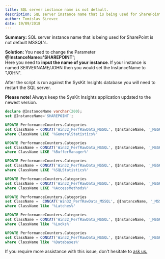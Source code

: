```yaml
---
title: SQL server instance name is not default.
description: SQL server instance name that is being used for SharePoint is not  MSSQL's default.
author: Tomislav Sirovec
date: 19/09/2018
---
```


__Summary:__ 
SQL server instance name that is being used for SharePoint is not default MSSQL's.


__Solution:__
You need to change the Parameter __@InstanceName='SHAREPOINT'__;  
Here you need to __input the name of your instance__. If your instance is named SERVERNAME/JOHN then you would set the InstanceName to "JOHN".  

After the script is run against the SysKit Insights database you will need to restart the SQL server. 

__Please note!__ Always keep the SysKit Insights application updated to the newest version.


```sql 
declare @InstanceName varchar(200);
set @InstanceName='SHAREPOINT';

UPDATE PerformanceCounters.Categories
set ClassName = CONCAT('Win32_PerfRawData_MSSQL', @InstanceName, '_MSSQL', @InstanceName, 'GeneralStatistics')
where ClassName LIKE '%GeneralStatistics%'

UPDATE PerformanceCounters.Categories
set ClassName = CONCAT('Win32_PerfRawData_MSSQL', @InstanceName, '_MSSQL', @InstanceName, 'BufferManager')
where ClassName LIKE '%BufferManager%'

UPDATE PerformanceCounters.Categories
set ClassName = CONCAT('Win32_PerfRawData_MSSQL', @InstanceName, '_MSSQL', @InstanceName, 'SQLStatistics')
where ClassName LIKE '%SQLStatistics%'

UPDATE PerformanceCounters.Categories
set ClassName = CONCAT('Win32_PerfRawData_MSSQL', @InstanceName, '_MSSQL', @InstanceName, 'AccessMethods')
where ClassName LIKE '%AccessMethods%'

UPDATE PerformanceCounters.Categories
set ClassName =  CONCAT('Win32_PerfRawData_MSSQL', @InstanceName, '_MSSQL', @InstanceName, 'Latches')
where ClassName like '%Latches%'

UPDATE PerformanceCounters.Categories
set ClassName = CONCAT('Win32_PerfRawData_MSSQL', @InstanceName, '_MSSQL', @InstanceName, 'Locks')
where ClassName like '%Locks%'

UPDATE PerformanceCounters.Categories
set ClassName = CONCAT('Win32_PerfRawData_MSSQL', @InstanceName, '_MSSQL', @InstanceName, 'Databases')
where ClassName like '%Databases%'
```

If you require more assistance with this issue, don't hesitate to [ask us.](https://www.syskit.com/company/contact-us/)